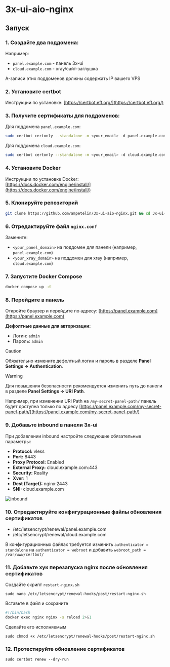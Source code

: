 
# 3x-ui-aio-nginx

## Запуск

### 1. Создайте два поддомена:
Например:
- `panel.example.com` - панель 3x-ui 
- `cloud.example.com` - xray/сайт-заглушка

A-записи этих поддоменов должны содержать IP вашего VPS

### 2. Установите certbot

Инструкции по установке: [https://certbot.eff.org/](https://certbot.eff.org/)

### 3. Получите сертификаты для поддоменов:

Для поддомена `panel.example.com`:

```bash
sudo certbot certonly --standalone -m <your_email> -d panel.example.com --agree-tos --no-eff-email
```

Для поддомена `cloud.example.com`:

```bash
sudo certbot certonly --standalone -m <your_email> -d cloud.example.com --agree-tos --no-eff-email
```

### 4. Установите Docker

Инструкции по установке Docker: [https://docs.docker.com/engine/install/](https://docs.docker.com/engine/install/)

### 5. Клонируйте репозиторий

```bash
git clone https://github.com/ampetelin/3x-ui-aio-nginx.git && cd 3x-ui-aio-nginx
```

### 6. Отредактируйте файл `nginx.conf`

Замените:
- `<your_panel_domain>` на поддомен для панели (например, `panel.example.com`)
- `<your_xray_domain>` на поддомен для xray (например, `cloud.example.com`)

### 7. Запустите Docker Compose

```bash
docker compose up -d
```

### 8. Перейдите в панель

Откройте браузер и перейдите по адресу: [https://panel.example.com](https://panel.example.com)

**Дефолтные данные для авторизации:**  
- Логин: `admin`  
- Пароль: `admin`

> [!CAUTION]
> Обязательно измените дефолтный логин и пароль в разделе **Panel Settings -> Authentication**.

> [!WARNING]
> Для повышения безопасности рекомендуется изменить путь до панели в разделе **Panel Settings -> URI Path**.
> 
> Например, при изменении URI Path на `/my-secret-panel-path/` панель будет доступна только по адресу [https://panel.example.com/my-secret-panel-path/](https://panel.example.com/my-secret-panel-path/)

### 9. Добавьте inbound в панели 3x-ui

При добавлении inbound настройте следующие обязательные параметры:

- **Protocol:** vless
- **Port:** 8443
- **Proxy Protocol:** Enabled
- **External Proxy:** cloud.example.com:443
- **Security:** Reality
- **Xver:** 1
- **Dest (Target):** nginx:2443
- **SNI:** cloud.example.com

![inbound](https://github.com/user-attachments/assets/46583c72-dbcb-4f9f-a024-f83f16480421)



### 10. Отредактируйте конфигурационные файлы обновления сертификатов

- /etc/letsencrypt/renewal/panel.example.com
- /etc/letsencrypt/renewal/cloud.example.com

В конфигурационных файлах требуется изменить `authenticator = standalone` на `authenticator = webroot` и добавить `webroot_path = /var/www/certbot/`

### 11. Добавьте хук перезапуска nginx после обновления сертификатов
Создайте скрипт `restart-nginx.sh`
```shell
sudo nano /etc/letsencrypt/renewal-hooks/post/restart-nginx.sh
```
Вставьте в файл и сохраните
```bash
#!/bin/bash
docker exec nginx nginx -s reload 2>&1
```
Сделайте его исполняемым
```shell
sudo chmod +x /etc/letsencrypt/renewal-hooks/post/restart-nginx.sh
```

### 12. Протестируйте обновление сертификатов
```shell
sudo certbot renew --dry-run
```
